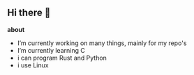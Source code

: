 ## Hi there 👋

**about**
- I’m currently working on many things, mainly for my repo's
- I’m currently learning C
- i can program Rust and Python
- i use Linux


  
